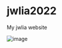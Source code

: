 # jwlia2022
My jwlia website

![image](https://user-images.githubusercontent.com/102604674/167645075-1230fa36-b200-47f5-9878-e1a5f626bd12.png)
